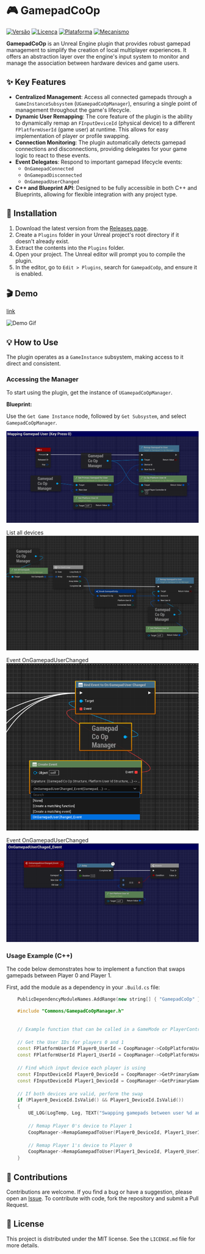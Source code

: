 # 🎮 GamepadCoOp

[![Versão](https://img.shields.io/badge/version-1.0.0-blue.svg)](https://semver.org)
[![Licença](https://img.shields.io/badge/license-MIT-green.svg)](LICENSE.md)
[![Plataforma](https://img.shields.io/badge/platform-Windows-orange.svg)](https://www.microsoft.com/windows)
[![Mecanismo](https://img.shields.io/badge/engine-Unreal%20Engine-purple.svg)](https://www.unrealengine.com)

**GamepadCoOp** is an Unreal Engine plugin that provides robust gamepad management to simplify the creation of local multiplayer experiences. It offers an abstraction layer over the engine's input system to monitor and manage the association between hardware devices and game users.

## ✨ Key Features

*   **Centralized Management**: Access all connected gamepads through a `GameInstanceSubsystem` (`UGamepadCoOpManager`), ensuring a single point of management throughout the game's lifecycle.
*   **Dynamic User Remapping**: The core feature of the plugin is the ability to dynamically remap an `FInputDeviceId` (physical device) to a different `FPlatformUserId` (game user) at runtime. This allows for easy implementation of player or profile swapping.
*   **Connection Monitoring**: The plugin automatically detects gamepad connections and disconnections, providing delegates for your game logic to react to these events.
*   **Event Delegates**: Respond to important gamepad lifecycle events:
    *   `OnGamepadConnected`
    *   `OnGamepadDisconnected`
    *   `OnGamepadUserChanged`
*   **C++ and Blueprint API**: Designed to be fully accessible in both C++ and Blueprints, allowing for flexible integration with any project type.

## 🚀 Installation

1.  Download the latest version from the [Releases page](https://github.com/YourRepo/GamepadCoOp/releases).
2.  Create a `Plugins` folder in your Unreal project's root directory if it doesn't already exist.
3.  Extract the contents into the `Plugins` folder.
4.  Open your project. The Unreal editor will prompt you to compile the plugin.
5.  In the editor, go to `Edit > Plugins`, search for `GamepadCoOp`, and ensure it is enabled.

## 🎬 Demo
[link](https://github.com/rafaelvaloto/GamepadCoOp/blob/main/Images/AnimationCoOp.gif)

![Demo Gif](https://github.com/rafaelvaloto/GamepadCoOp/blob/main/Images/AnimationCoOp.gif)

## 💡 How to Use

The plugin operates as a `GameInstance` subsystem, making access to it direct and consistent.

### Accessing the Manager

To start using the plugin, get the instance of `UGamepadCoOpManager`.

**Blueprint:**

Use the `Get Game Instance` node, followed by `Get Subsystem`, and select `GamepadCoOpManager`.

![Blueprint Sample](Images/Sample.png)

List all devices
![Blueprint Sample](Images/ListSample.png)

Event OnGamepadUserChanged
![Blueprint Sample](Images/AssingEventChangePLayer.png)

Event OnGamepadUserChanged
![Blueprint Sample](Images/SampleEventChangePlayer.png)


### Usage Example (C++)

The code below demonstrates how to implement a function that swaps gamepads between Player 0 and Player 1.

First, add the module as a dependency in your `.Build.cs` file:

```c++
    PublicDependencyModuleNames.AddRange(new string[] { "GamepadCoOp" });
```

```c++  
    #include "Commons/GamepadCoOpManager.h" 
```

```c++
   
    // Example function that can be called in a GameMode or PlayerController void AMyGameMode::SwapControllersForPlayers() { UGamepadCoOpManager* CoopManager = UGamepadCoOpManager::Get(this); if (!CoopManager) { return; }

    // Get the User IDs for players 0 and 1
    const FPlatformUserId Player0_UserId = CoopManager->CoOpPlatformUserId(0);
    const FPlatformUserId Player1_UserId = CoopManager->CoOpPlatformUserId(1);
    
    // Find which input device each player is using
    const FInputDeviceId Player0_DeviceId = CoopManager->GetPrimaryGamepadForUser(Player0_UserId);
    const FInputDeviceId Player1_DeviceId = CoopManager->GetPrimaryGamepadForUser(Player1_UserId);
    
    // If both devices are valid, perform the swap
    if (Player0_DeviceId.IsValid() && Player1_DeviceId.IsValid())
    {
        UE_LOG(LogTemp, Log, TEXT("Swapping gamepads between user %d and %d"), Player0_UserId.GetInternalId(), Player1_UserId.GetInternalId());
    
        // Remap Player 0's device to Player 1
        CoopManager->RemapGamepadToUser(Player0_DeviceId, Player1_UserId);
    
        // Remap Player 1's device to Player 0
        CoopManager->RemapGamepadToUser(Player1_DeviceId, Player0_UserId);
    }

```

## 🤝 Contributions

Contributions are welcome. If you find a bug or have a suggestion, please open an [Issue](https://github.com/YourRepo/GamepadCoOp/issues). To contribute with code, fork the repository and submit a Pull Request.

## 📄 License

This project is distributed under the MIT license. See the `LICENSE.md` file for more details.

